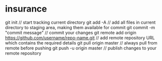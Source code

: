# insurance
git init                                                           // start tracking current directory
git add -A                                         // add all files in current directory to staging area, making them available for commit
git commit -m "commit message"                                     // commit your changes
git remote add origin https://github.com/username/repo-name.git    // add remote repository URL which contains the required details
git pull origin master                                             // always pull from remote before pushing
git push -u origin master                                          // publish changes to your remote repository
